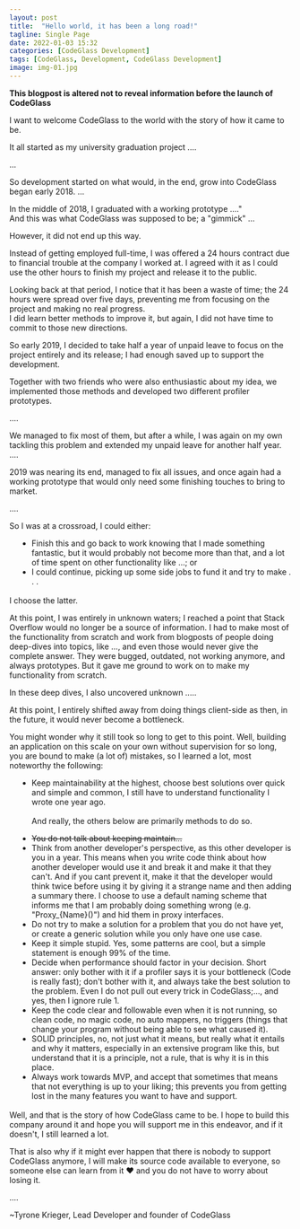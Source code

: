 ```yaml
---
layout: post
title:  "Hello world, it has been a long road!"
tagline: Single Page
date: 2022-01-03 15:32
categories: [CodeGlass Development]
tags: [CodeGlass, Development, CodeGlass Development]
image: img-01.jpg
---
```


**This blogpost is altered not to reveal information before the launch of CodeGlass**

I want to welcome CodeGlass to the world with the story of how it came to be.

It all started as my university graduation project ....

...


<Style>

ol, ul {
    list-style: disc;
    margin: 0 0 0 16px;
}
</Style>


So development started on what would, in the end, grow into CodeGlass began early 2018.
...


In the middle of 2018, I graduated with a working prototype ...."<br/>
And this was what CodeGlass was supposed to be; a "gimmick" ... <br/>

However, it did not end up this way.

Instead of getting employed full-time, I was offered a 24 hours contract due to financial trouble at the company I worked at.
I agreed with it as I could use the other hours to finish my project and release it to the public.

Looking back at that period, I notice that it has been a waste of time; the 24 hours were spread over five days, preventing me from focusing on the project and making no real progress. <br/>
I did learn better methods to improve it, but again, I did not have time to commit to those new directions.

So early 2019, I decided to take half a year of unpaid leave to focus on the project entirely and its release; I had enough saved up to support the development.

Together with two friends who were also enthusiastic about my idea, we implemented those methods and developed two different profiler prototypes.

....

We managed to fix most of them, but after a while, I was again on my own tackling this problem and extended my unpaid leave for another half year.
....


2019 was nearing its end, managed to fix all issues, and once again had a working prototype that would only need some finishing touches to bring to market.

....


So I was at a crossroad, I could either: 
- Finish this and go back to work knowing that I made something fantastic, but it would probably not become more than that, and a lot of time spent on other functionality like ...; or
- I could continue, picking up some side jobs to fund it and try to make . . .

<br/>
I choose the latter.

At this point, I was entirely in unknown waters; I reached a point that Stack Overflow would no longer be a source of information.
I had to make most of the functionality from scratch and work from blogposts of people doing deep-dives into topics, like ..., and even those would never give the complete answer. They were bugged, outdated, not working anymore, and always prototypes.
But it gave me ground to work on to make my functionality from scratch.

In these deep dives, I also uncovered unknown .....


At this point, I entirely shifted away from doing things client-side as then, in the future, it would never become a bottleneck. 

You might wonder why it still took so long to get to this point. Well, building an application on this scale on your own without supervision for so long, you are bound to make (a lot of) mistakes, so I learned a lot, most noteworthy the following:


- Keep maintainability at the highest, choose best solutions over quick and simple and common, I still have to understand functionality I wrote one year ago.<br/> <br/>
And really, the others below are primarily methods to do so.


1. <p style="text-decoration: line-through; margin-bottom: 0;">You do not talk about keeping maintain...</p>
1. Think from another developer's perspective, as this other developer is you in a year. This means when you write code think about how another developer would use it and break it and make it that they can't. And if you cant prevent it, make it that the developer would think twice before using it by giving it a strange name and then adding a summary there.
 I choose to use a default naming scheme that informs me that I am probably doing something wrong (e.g. "Proxy_{Name}()") and hid them in proxy interfaces.
1. Do not try to make a solution for a problem that you do not have yet, or create a generic solution while you only have one use case.
1. Keep it simple stupid. Yes, some patterns are cool, but a simple statement is enough 99% of the time.
1. Decide when performance should factor in your decision. Short answer: only bother with it if a profiler says it is your bottleneck (Code is really fast); don't bother with it, and always take the best solution to the problem. Even I do not pull out every trick in CodeGlass;..., and yes, then I ignore rule 1.
1. Keep the code clear and followable even when it is not running, so clean code, no magic code, no auto mappers, no triggers (things that change your program without being able to see what caused it).
1. SOLID principles, no, not just what it means, but really what it entails and why it matters, especially in an extensive program like this, but understand that it is a principle, not a rule, that is why it is in this place.
1. Always work towards MVP, and accept that sometimes that means that not everything is up to your liking; this prevents you from getting lost in the many features you want to have and support.

<br/>
Well, and that is the story of how CodeGlass came to be. I hope to build this company around it and hope you will support me in this endeavor, and if it doesn't, I still learned a lot. <br/>

That is also why if it might ever happen that there is nobody to support CodeGlass anymore, I will make its source code available to everyone, so someone else can learn from it ♥ and you do not have to worry about losing it.

....

~Tyrone Krieger, Lead Developer and founder of CodeGlass